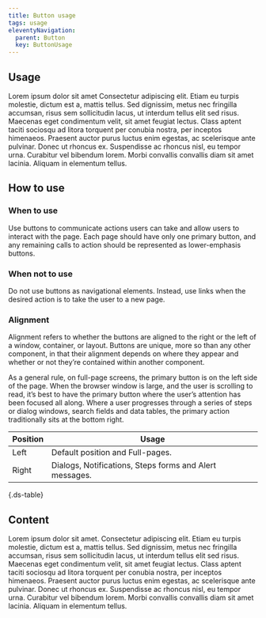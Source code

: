 ```yaml
---
title: Button usage
tags: usage
eleventyNavigation:
  parent: Button
  key: ButtonUsage
---
```


<section>

## Usage

Lorem ipsum dolor sit amet
Consectetur adipiscing elit. Etiam eu turpis molestie, dictum est a, mattis tellus. Sed dignissim, metus nec fringilla accumsan, risus sem sollicitudin lacus, ut interdum tellus elit sed risus. Maecenas eget condimentum velit, sit amet feugiat lectus. Class aptent taciti sociosqu ad litora torquent per conubia nostra, per inceptos himenaeos. Praesent auctor purus luctus enim egestas, ac scelerisque ante pulvinar. Donec ut rhoncus ex. Suspendisse ac rhoncus nisl, eu tempor urna. Curabitur vel bibendum lorem. Morbi convallis convallis diam sit amet lacinia. Aliquam in elementum tellus.

</section>

<section>

## How to use

### When to use
Use buttons to communicate actions users can take and allow users to interact with the page. Each page should have only one primary button, and any remaining calls to action should be represented as lower-emphasis buttons.

### When not to use
Do not use buttons as navigational elements. Instead, use links when the desired action is to take the user to a new page.

### Alignment
Alignment refers to whether the buttons are aligned to the right or the left of a window, container, or layout. Buttons are unique, more so than any other component, in that their alignment depends on where they appear and whether or not they’re contained within another component.

As a general rule, on full-page screens, the primary button is on the left side of the page. When the browser window is large, and the user is scrolling to read, it’s best to have the primary button where the user’s attention has been focused all along. Where a user progresses through a series of steps or dialog windows, search fields and data tables, the primary action traditionally sits at the bottom right.

|Position |Usage| 
|---|---|
|Left|Default position and Full-pages.|
|Right|Dialogs, Notifications, Steps forms and Alert messages.|

{.ds-table}

</section>

<section>

## Content

Lorem ipsum dolor sit amet. Consectetur adipiscing elit. Etiam eu turpis molestie, dictum est a, mattis tellus. Sed dignissim, metus nec fringilla accumsan, risus sem sollicitudin lacus, ut interdum tellus elit sed risus. Maecenas eget condimentum velit, sit amet feugiat lectus. Class aptent taciti sociosqu ad litora torquent per conubia nostra, per inceptos himenaeos. Praesent auctor purus luctus enim egestas, ac scelerisque ante pulvinar. Donec ut rhoncus ex. Suspendisse ac rhoncus nisl, eu tempor urna. Curabitur vel bibendum lorem. Morbi convallis convallis diam sit amet lacinia. Aliquam in elementum tellus.

</section>
